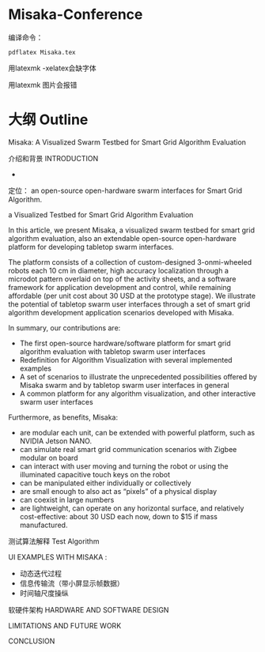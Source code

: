 # Misaka-Conference

编译命令：

```
pdflatex Misaka.tex
```

用latexmk -xelatex会缺字体

用latexmk 图片会报错

# 大纲   Outline

Misaka: A Visualized Swarm Testbed for Smart Grid Algorithm Evaluation

介绍和背景 INTRODUCTION

- 

定位： an open-source open-hardware swarm interfaces for Smart Grid Algorithm.

a Visualized Testbed for Smart Grid Algorithm Evaluation



In this article, we present Misaka, a visualized swarm testbed for smart grid algorithm evaluation, also an extendable open-source open-hardware platform for developing tabletop swarm interfaces.

The platform consists of a collection of custom-designed 3-onmi-wheeled robots each 10 cm in diameter, high accuracy localization through a microdot pattern overlaid on top of the activity sheets, and a software framework for application development and control, while remaining affordable (per unit cost about 30 USD at the prototype stage). We illustrate the potential of tabletop swarm user interfaces through a set of smart grid algorithm development application scenarios developed with Misaka.

In summary, our contributions are:

- The first open-source hardware/software platform for smart grid algorithm evaluation with tabletop swarm user interfaces
- Redefinition for Algorithm Visualization with several implemented examples
- A set of scenarios to illustrate the unprecedented possibilities offered by Misaka swarm and by tabletop swarm user interfaces in general
- A common platform for any algorithm visualization, and other interactive swarm user interfaces

Furthermore, as benefits, Misaka:

- are modular each unit, can be extended with powerful platform, such as NVIDIA Jetson NANO.
- can simulate real smart grid communication scenarios with Zigbee modular on board
- can interact with user moving and turning the robot or using the illuminated capacitive touch keys on the robot 
- can be manipulated either individually or collectively
- are small enough to also act as “pixels” of a physical display
- can coexist in large numbers
- are lightweight, can operate on any horizontal surface, and relatively cost-effective: about 30 USD each now, down to
$15 if mass manufactured.

测试算法解释 Test Algorithm

UI EXAMPLES WITH MISAKA : 

- 动态迭代过程
- 信息传输流（带小屏显示帧数据）
- 时间轴尺度操纵



软硬件架构 HARDWARE AND SOFTWARE DESIGN

LIMITATIONS AND FUTURE WORK

CONCLUSION
